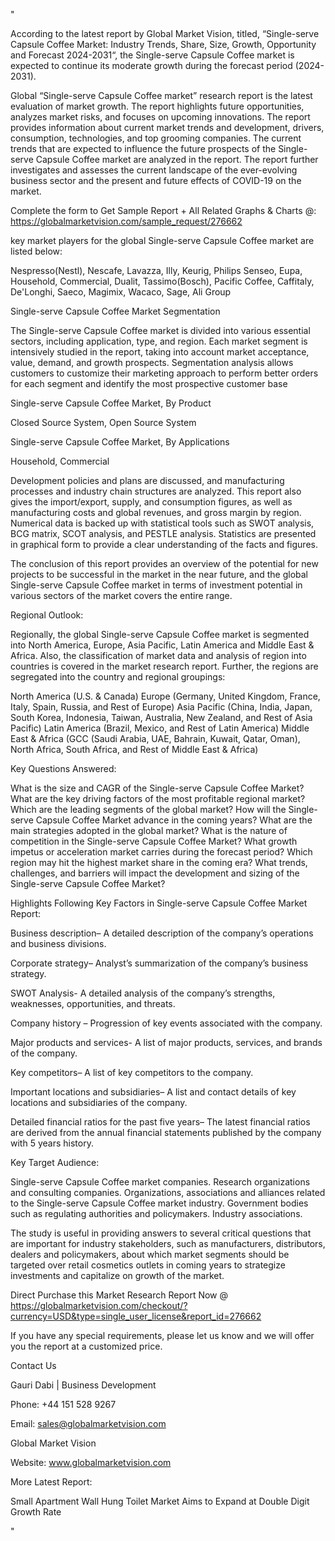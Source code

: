 "

According to the latest report by Global Market Vision, titled, “Single-serve Capsule Coffee Market: Industry Trends, Share, Size, Growth, Opportunity and Forecast 2024-2031“, the Single-serve Capsule Coffee market is expected to continue its moderate growth during the forecast period (2024-2031).

Global “Single-serve Capsule Coffee market” research report is the latest evaluation of market growth. The report highlights future opportunities, analyzes market risks, and focuses on upcoming innovations. The report provides information about current market trends and development, drivers, consumption, technologies, and top grooming companies. The current trends that are expected to influence the future prospects of the Single-serve Capsule Coffee market are analyzed in the report. The report further investigates and assesses the current landscape of the ever-evolving business sector and the present and future effects of COVID-19 on the market.

Complete the form to Get Sample Report + All Related Graphs & Charts @: https://globalmarketvision.com/sample_request/276662

key market players for the global Single-serve Capsule Coffee market are listed below:

Nespresso(Nestl), Nescafe, Lavazza, Illy, Keurig, Philips Senseo, Eupa, Household, Commercial, Dualit, Tassimo(Bosch), Pacific Coffee, Caffitaly, De'Longhi, Saeco, Magimix, Wacaco, Sage, Ali Group

Single-serve Capsule Coffee Market Segmentation

The Single-serve Capsule Coffee market is divided into various essential sectors, including application, type, and region. Each market segment is intensively studied in the report, taking into account market acceptance, value, demand, and growth prospects. Segmentation analysis allows customers to customize their marketing approach to perform better orders for each segment and identify the most prospective customer base

Single-serve Capsule Coffee Market, By Product

Closed Source System, Open Source System

Single-serve Capsule Coffee Market, By Applications

Household, Commercial

Development policies and plans are discussed, and manufacturing processes and industry chain structures are analyzed. This report also gives the import/export, supply, and consumption figures, as well as manufacturing costs and global revenues, and gross margin by region. Numerical data is backed up with statistical tools such as SWOT analysis, BCG matrix, SCOT analysis, and PESTLE analysis. Statistics are presented in graphical form to provide a clear understanding of the facts and figures.

The conclusion of this report provides an overview of the potential for new projects to be successful in the market in the near future, and the global Single-serve Capsule Coffee market in terms of investment potential in various sectors of the market covers the entire range.

Regional Outlook:

Regionally, the global Single-serve Capsule Coffee market is segmented into North America, Europe, Asia Pacific, Latin America and Middle East & Africa. Also, the classification of market data and analysis of region into countries is covered in the market research report. Further, the regions are segregated into the country and regional groupings:

North America (U.S. & Canada)
Europe (Germany, United Kingdom, France, Italy, Spain, Russia, and Rest of Europe)
Asia Pacific (China, India, Japan, South Korea, Indonesia, Taiwan, Australia, New Zealand, and Rest of Asia Pacific)
Latin America (Brazil, Mexico, and Rest of Latin America)
Middle East & Africa (GCC (Saudi Arabia, UAE, Bahrain, Kuwait, Qatar, Oman), North Africa, South Africa, and Rest of Middle East & Africa)

Key Questions Answered:

What is the size and CAGR of the Single-serve Capsule Coffee Market?
What are the key driving factors of the most profitable regional market?
Which are the leading segments of the global market?
How will the Single-serve Capsule Coffee Market advance in the coming years?
What are the main strategies adopted in the global market?
What is the nature of competition in the Single-serve Capsule Coffee Market?
What growth impetus or acceleration market carries during the forecast period?
Which region may hit the highest market share in the coming era?
What trends, challenges, and barriers will impact the development and sizing of the Single-serve Capsule Coffee Market?

Highlights Following Key Factors in Single-serve Capsule Coffee Market Report:

Business description– A detailed description of the company’s operations and business divisions.

Corporate strategy– Analyst’s summarization of the company’s business strategy.

SWOT Analysis- A detailed analysis of the company’s strengths, weaknesses, opportunities, and threats.

Company history – Progression of key events associated with the company.

Major products and services- A list of major products, services, and brands of the company.

Key competitors– A list of key competitors to the company.

Important locations and subsidiaries– A list and contact details of key locations and subsidiaries of the company.

Detailed financial ratios for the past five years– The latest financial ratios are derived from the annual financial statements published by the company with 5 years history.

Key Target Audience:

Single-serve Capsule Coffee market companies.
Research organizations and consulting companies.
Organizations, associations and alliances related to the Single-serve Capsule Coffee market industry.
Government bodies such as regulating authorities and policymakers.
Industry associations.

The study is useful in providing answers to several critical questions that are important for industry stakeholders, such as manufacturers, distributors, dealers and policymakers, about which market segments should be targeted over retail cosmetics outlets in coming years to strategize investments and capitalize on growth of the market.

Direct Purchase this Market Research Report Now @ https://globalmarketvision.com/checkout/?currency=USD&type=single_user_license&report_id=276662

If you have any special requirements, please let us know and we will offer you the report at a customized price.

Contact Us

Gauri Dabi | Business Development

Phone: +44 151 528 9267

Email: sales@globalmarketvision.com

Global Market Vision

Website: www.globalmarketvision.com




More Latest Report:

Small Apartment Wall Hung Toilet Market Aims to Expand at Double Digit Growth Rate

"
